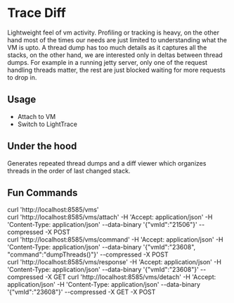 # Trace Diff

Lightweight feel of vm activity. Profiling or tracking is heavy, on the other hand most of the times our needs are just limited to understanding what the VM is upto. A thread dump has too much details as it captures all the stacks, on the other hand, we are interested only in deltas between thread dumps. For example in a running jetty server, only one of the request handling threads matter, the rest are just blocked waiting for more requests to drop in.

## Usage

- Attach to VM
- Switch to LightTrace

## Under the hood
Generates repeated thread dumps and a diff viewer which organizes threads in the order of last changed stack.

## Fun Commands
curl 'http://localhost:8585/vms'  
curl 'http://localhost:8585/vms/attach' -H 'Accept: application/json' -H 'Content-Type: application/json' --data-binary '{"vmId":"21506"}' --compressed -X POST  
curl 'http://localhost:8585/vms/command' -H 'Accept: application/json' -H 'Content-Type: application/json' --data-binary '{"vmId":"23608", "command":"dumpThreads()"}' --compressed -X POST  
curl 'http://localhost:8585/vms/response' -H 'Accept: application/json' -H 'Content-Type: application/json' --data-binary '{"vmId":"23608"}' --compressed -X GET
curl 'http://localhost:8585/vms/detach' -H 'Accept: application/json' -H 'Content-Type: application/json' --data-binary '{"vmId":"23608"}' --compressed -X GET -X POST 
